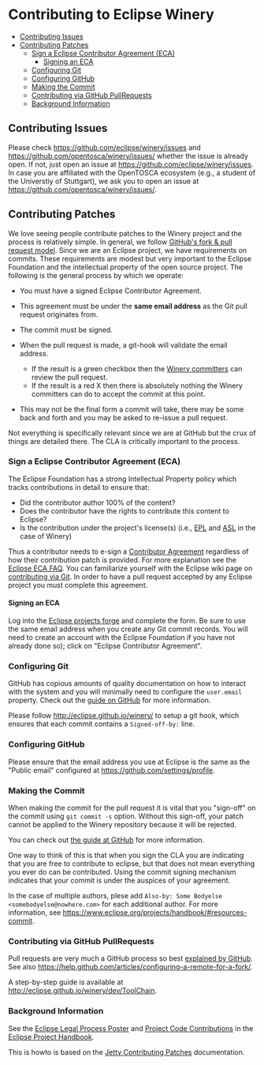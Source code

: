 # Contributing to Eclipse Winery

<!-- toc -->

- [Contributing Issues](#contributing-issues)
- [Contributing Patches](#contributing-patches)
  * [Sign a Eclipse Contributor Agreement (ECA)](#sign-a-eclipse-contributor-agreement-eca)
    + [Signing an ECA](#signing-an-eca)
  * [Configuring Git](#configuring-git)
  * [Configuring GitHub](#configuring-github)
  * [Making the Commit](#making-the-commit)
  * [Contributing via GitHub PullRequests](#contributing-via-github-pullrequests)
  * [Background Information](#background-information)

<!-- tocstop -->

## Contributing Issues

Please check <https://github.com/eclipse/winery/issues> and <https://github.com/opentosca/winery/issues/> whether the issue is already open.
If not, just open an issue at <https://github.com/eclipse/winery/issues>.
In case you are affiliated with the OpenTOSCA ecosystem (e.g., a student of the Universtiy of Stuttgart), we ask you to open an issue at <https://github.com/opentosca/winery/issues/>.

## Contributing Patches

We love seeing people contribute patches to the Winery project and the process is relatively simple.
In general, we follow [GitHub's fork & pull request model](https://help.github.com/articles/fork-a-repo/).
Since we are an Eclipse project, we have requirements on commits.
These requirements are modest but very important to the Eclipse Foundation and the intellectual property of the open source project.
The following is the general process by which we operate:

* You must have a signed Eclipse Contributor Agreement.
* This agreement must be under the **same email address** as the Git pull request originates from.
* The commit must be signed.

* When the pull request is made, a git-hook will validate the email address.
  * If the result is a green checkbox then the [Winery committers](http://projects.eclipse.org/projects/soa.winery/who) can review the pull request.
  * If the result is a red X then there is absolutely nothing the Winery committers can do to accept the commit at this point.

* This may not be the final form a commit will take, there may be some back and forth and you may be asked to re-issue a pull request.

Not everything is specifically relevant since we are at GitHub but the crux of things are detailed there.
The CLA is critically important to the process.

### Sign a Eclipse Contributor Agreement (ECA)

The Eclipse Foundation has a strong Intellectual Property policy which tracks contributions in detail to ensure that:

* Did the contributor author 100% of the content?
* Does the contributor have the rights to contribute this content to Eclipse?
* Is the contribution under the project's license(s) (i.e., [EPL] and [ASL] in the case of Winery)

Thus a contributor needs to e-sign a [Contributor Agreement] regardless of how their contribution patch is provided.
For more explanation see the [Eclipse ECA FAQ].
You can familiarize yourself with the Eclipse wiki page on [contributing via Git].
In order to have a pull request accepted by any Eclipse project you must complete this agreement.

#### Signing an ECA

Log into the [Eclipse projects forge] and complete the form.
Be sure to use the same email address when you create any Git commit records.
You will need to create an account with the Eclipse Foundation if you have not already done so); click on "Eclipse Contributor Agreement".

### Configuring Git

GitHub has copious amounts of quality documentation on how to interact with the system and you will minimally need to configure the `user.email` property.
Check out the [guide on GitHub](https://help.github.com/articles/setting-your-email-in-git) for more information.

Please follow <http://eclipse.github.io/winery/> to setup a git hook, which ensures that each commit contains a `Signed-off-by:` line.

### Configuring GitHub

Please ensure that the email address you use at Eclipse is the same as the "Public email" configured at https://github.com/settings/profile.

### Making the Commit

When making the commit for the pull request it is vital that you "sign-off" on the commit using `git commit -s` option.
Without this sign-off, your patch cannot be applied to the Winery repository because it will be rejected.

You can check out [the guide at GitHub](https://help.github.com/articles/signing-tags-using-gpg) for more information.

One way to think of this is that when you sign the CLA you are indicating that you are free to contribute to eclipse, but that does not mean everything you ever do can be contributed.
Using the commit signing mechanism indicates that your commit is under the auspices of your agreement.

In the case of multiple authors, plese add `Also-by: Some Bodyelse <somebodyelse@nowhere.com>` for each additional author.
For more information, see <https://www.eclipse.org/projects/handbook/#resources-commit>.

### Contributing via GitHub PullRequests

Pull requests are very much a GitHub process so best [explained by GitHub](https://help.github.com/articles/creating-a-pull-request-from-a-fork/).
See also <https://help.github.com/articles/configuring-a-remote-for-a-fork/>.

A step-by-step guide is available at <http://eclipse.github.io/winery/dev/ToolChain>.

### Background Information

See the [Eclipse Legal Process Poster](http://eclipse.org/legal/EclipseLegalProcessPoster.pdf) and
[Project Code Contributions](https://www.eclipse.org/projects/handbook/#ip-project-code) in the [Eclipse Project Handbook](https://www.eclipse.org/projects/handbook/).

This is howto is based on the [Jetty Contributing Patches] documentation.

 [Eclipse ECA FAQ]: http://www.eclipse.org/legal/ecafaq.php
 [Contributor Agreement]: http://www.eclipse.org/legal/ECA.php
 [contributing via Git]: http://wiki.eclipse.org/Development_Resources/Contributing_via_Git
 [Eclipse projects forge]: https://projects.eclipse.org/user/login/sso
 [ASL]: http://www.apache.org/licenses/LICENSE-2.0
 [EPL]: https://www.eclipse.org/legal/epl-v20.html
 [Jetty Contributing Patches]: https://www.eclipse.org/jetty/documentation/current/contributing-patches.html
